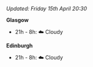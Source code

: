 *Updated: Friday 15th April 20:30*

**Glasgow**

* 21h - 8h: :cloud: Cloudy

**Edinburgh**

* 21h - 8h: :cloud: Cloudy
